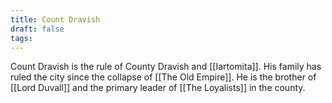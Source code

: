 ```yaml
---
title: Count Dravish
draft: false
tags:
---
```

 
Count Dravish is the rule of County Dravish and [[Iartomita]]. His family has ruled the city since the collapse of [[The Old Empire]]. He is the brother of [[Lord Duvall]] and the primary leader of [[The Loyalists]] in the county. 
